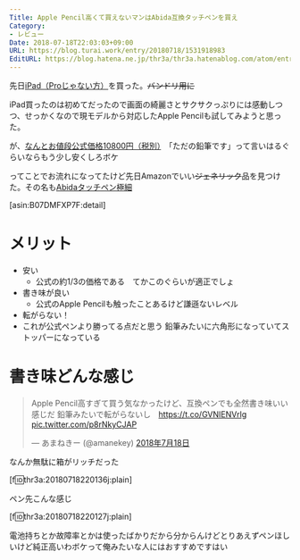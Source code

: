 ```yaml
---
Title: Apple Pencil高くて買えないマンはAbida互換タッチペンを買え
Category:
- レビュー
Date: 2018-07-18T22:03:03+09:00
URL: https://blog.turai.work/entry/20180718/1531918983
EditURL: https://blog.hatena.ne.jp/thr3a/thr3a.hatenablog.com/atom/entry/10257846132602410860
---
```


先日[iPad（Proじゃない方）](https://www.apple.com/jp/ipad/)を買った。~~バンドリ用に~~

iPad買ったのは初めてだったので画面の綺麗さとサクサクっぷりには感動しつつ、せっかくなので現モデルから対応したApple Pencilも試してみようと思った。

が、[なんとお値段公式価格10800円（税別）](https://www.apple.com/jp/shop/product/MK0C2J/A/apple-pencil)　「ただの鉛筆です」って言いはるぐらいならもう少し安くしろボケ

ってことでお流れになってたけど先日Amazonでいい~~ジェネリック~~品を見つけた。その名も[Abidaタッチペン極細](https://amzn.to/2NsJgib)

[asin:B07DMFXP7F:detail]


# メリット

- 安い
  - 公式の約1/3の価格である　てかこのぐらいが適正でしょ
- 書き味が良い
  - 公式のApple Pencilも触ったことあるけど謙遜ないレベル
- 転がらない！
 - これが公式ペンより勝ってる点だと思う 鉛筆みたいに六角形になっていてストッパーになっている

# 書き味どんな感じ

<blockquote class="twitter-tweet" data-lang="ja"><p lang="ja" dir="ltr">Apple Pencil高すぎて買う気なかったけど、互換ペンでも全然書き味いい感じだ 鉛筆みたいで転がらないし　<a href="https://t.co/GVNIENVrlg">https://t.co/GVNIENVrlg</a> <a href="https://t.co/p8rNkyCJAP">pic.twitter.com/p8rNkyCJAP</a></p>&mdash; あまねきー (@amanekey) <a href="https://twitter.com/amanekey/status/1019564383494500357?ref_src=twsrc%5Etfw">2018年7月18日</a></blockquote>
<script async src="https://platform.twitter.com/widgets.js" charset="utf-8"></script>

なんか無駄に箱がリッチだった

[f:id:thr3a:20180718220136j:plain]

ペン先こんな感じ

[f:id:thr3a:20180718220127j:plain]


電池持ちとか故障率とかは使ったばかりだから分からんけどとりあえずペンほしいけど純正高いわボケって俺みたいな人にはおすすめですはい
